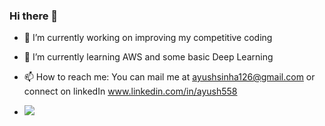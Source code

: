 ### Hi there 👋

- 🔭 I’m currently working on improving my competitive coding 
- 🌱 I’m currently learning AWS and some basic Deep Learning
- 📫 How to reach me: You can mail me at ayushsinha126@gmail.com or connect on linkedIn www.linkedin.com/in/ayush558

- ![](https://komarev.com/ghpvc/?username=ayush5588&label=PROFILE+VIEWS)

